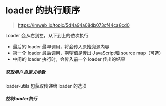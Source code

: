 # loader 的执行顺序

> https://imweb.io/topic/5d4a94a08db073cf44ca8cd0

Loader 会从右到左，从下到上的依次执行

- 最后的 loader 最早调用，将会传入原始资源内容
- 第一个 loader 最后调用，期望值是传出 JavaScript和 source map（可选）
- 中间的 loader 执行时，会传入前一个 loader 传出的结果

##### 获取用户自定义参数

loader-utils 包获取传递给 loader 的选项

##### 控制loader执行



